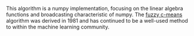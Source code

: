 This algorithm is a numpy implementation, focusing on the linear algebra functions and broadcasting characteristic of numpy. The [fuzzy c-means](https://dl.acm.org/doi/10.5555/539444) algorithm was derived in 1981 and has continued to be a well-used method to within the machine learning community. 

